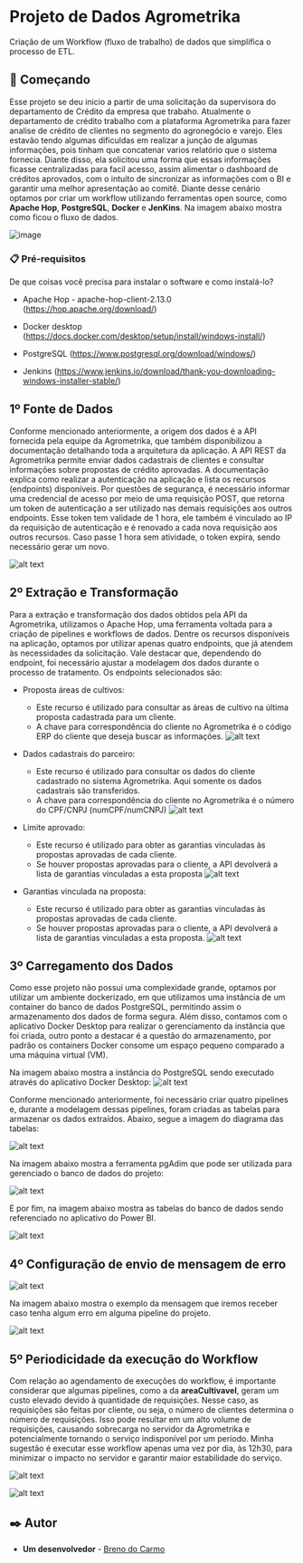 # Projeto de Dados Agrometrika

Criação de um Workflow (fluxo de trabalho) de dados que simplifica o processo de ETL.

## 🚀 Começando

Esse projeto se deu inicio a partir de uma solicitação da supervisora do departamento de Crédito da empresa que trabaho. Atualmente o departamento de crédito trabalho com a plataforma Agrometrika para fazer analise de crédito de clientes no segmento do agronegócio e varejo. Eles estavão tendo algumas dificuldas em realizar a junção de algumas informações, pois tinham que concatenar varios relatório que o sistema fornecia. Diante disso, ela solicitou uma forma que essas informações ficasse centralizadas  para facil acesso, assim alimentar o dashboard de créditos aprovados, com o intuito de sincronizar as informações com o BI e garantir uma melhor apresentação ao comitê. Diante desse cenário optamos por criar um workflow utilizando ferramentas open source, como **Apache Hop**, **PostgreSQL**, **Docker** e **JenKins**. Na imagem abaixo mostra como ficou o fluxo de dados.


![image](fluxo_dados.png)


### 📋 Pré-requisitos

De que coisas você precisa para instalar o software e como instalá-lo?

* Apache Hop - apache-hop-client-2.13.0 (https://hop.apache.org/download/)

* Docker desktop (https://docs.docker.com/desktop/setup/install/windows-install/)

* PostgreSQL (https://www.postgresql.org/download/windows/)

* Jenkins (https://www.jenkins.io/download/thank-you-downloading-windows-installer-stable/)



## 1º Fonte de Dados
Conforme mencionado anteriormente, a origem dos dados é a API fornecida pela equipe da Agrometrika, que também disponibilizou a documentação detalhando toda a arquitetura da aplicação. A API REST da Agrometrika permite enviar dados cadastrais de clientes e consultar informações sobre propostas de crédito aprovadas. A documentação explica como realizar a autenticação na aplicação e lista os recursos (endpoints) disponíveis. Por questões de segurança, é necessário informar uma credencial de acesso por meio de uma requisição POST, que retorna um token de autenticação a ser utilizado nas demais requisições aos outros endpoints. Esse token tem validade de 1 hora, ele também é vinculado ao IP da requisição de autenticação e é renovado a cada nova requisição aos outros recursos. Caso passe 1 hora sem atividade, o token expira, sendo necessário gerar um novo.

![alt text](image.png)

## 2º Extração e Transformação

Para a extração e transformação dos dados obtidos pela API da Agrometrika, utilizamos o Apache Hop, uma ferramenta voltada para a criação de pipelines e workflows de dados. Dentre os recursos disponíveis na aplicação, optamos por utilizar apenas quatro endpoints, que já atendem às necessidades da solicitação. Vale destacar que, dependendo do endpoint, foi necessário ajustar a modelagem dos dados durante o processo de tratamento. Os endpoints selecionados são:
* Proposta áreas de cultivos:
	* Este recurso é utilizado para consultar as áreas de cultivo na última proposta cadastrada para um cliente.
	* A chave para correspondência do cliente no Agrometrika é o código ERP do cliente que deseja buscar as informações.
    ![alt text](image-1.png)

* Dados cadastrais do parceiro:
    * Este recurso é utilizado para consultar os dados do cliente cadastrado no sistema Agrometrika. Aqui somente os dados cadastrais são transferidos.
    * A chave para correspondência do cliente no Agrometrika é o número do CPF/CNPJ (numCPF/numCNPJ)
    ![alt text](image-2.png)

*	Limite aprovado:
    * Este recurso é utilizado para obter as garantias vinculadas às propostas aprovadas de cada cliente. 
    * Se houver propostas aprovadas para o cliente, a API devolverá a lista de garantias vinculadas a esta proposta
    ![alt text](image-3.png)

*   Garantias vinculada na proposta:
    * Este recurso é utilizado para obter as garantias vinculadas às propostas aprovadas de cada cliente. 
    * Se houver propostas aprovadas para o cliente, a API devolverá a lista de garantias vinculadas a esta proposta.
    ![alt text](image-4.png)

## 3º Carregamento dos Dados
Como esse projeto não possui uma complexidade grande, optamos por utilizar um ambiente dockerizado, em que utilizamos uma instância de um container do banco de dados PostgreSQL, permitindo assim o armazenamento dos dados de forma segura. Além disso, contamos com o aplicativo Docker Desktop para realizar o gerenciamento da instância que foi criada, outro ponto a destacar é a questão do armazenamento, por padrão os containers Docker consome um espaço pequeno comparado a uma máquina virtual (VM).

Na imagem abaixo mostra a instância do PostgreSQL sendo executado através do aplicativo Docker Desktop:
![alt text](image-5.png)

Conforme mencionado anteriormente, foi necessário criar quatro pipelines e, durante a modelagem dessas pipelines, foram criadas as tabelas para armazenar os dados extraídos. Abaixo, segue a imagem do diagrama das tabelas:

![alt text](image-6.png)

Na imagem abaixo mostra a ferramenta pgAdim que pode ser utilizada para gerenciado o banco de dados do projeto:

![alt text](image-7.png)

E por fim, na imagem abaixo mostra as tabelas do banco de dados sendo referenciado no aplicativo do Power BI.

![alt text](image-8.png)

## 4º Configuração de envio de mensagem de erro

![alt text](image-9.png)

Na imagem abaixo mostra o exemplo da mensagem que iremos receber caso tenha algum erro em alguma pipeline do projeto.

![alt text](image-10.png)

## 5º Periodicidade da execução do Workflow

Com relação ao agendamento de execuções do workflow, é importante considerar que algumas pipelines, como a da **areaCultivavel**, geram um custo elevado devido à quantidade de requisições. Nesse caso, as requisições são feitas por cliente, ou seja, o número de clientes determina o número de requisições. Isso pode resultar em um alto volume de requisições, causando sobrecarga no servidor da Agrometrika e potencialmente tornando o serviço indisponível por um período. Minha sugestão é executar esse workflow apenas uma vez por dia, às 12h30, para minimizar o impacto no servidor e garantir maior estabilidade do serviço.

![alt text](image-12.png)

![alt text](image-11.png)


## ✒️ Autor


* **Um desenvolvedor** - [Breno do Carmo](https://www.linkedin.com/in/breno-do-carmo/)

